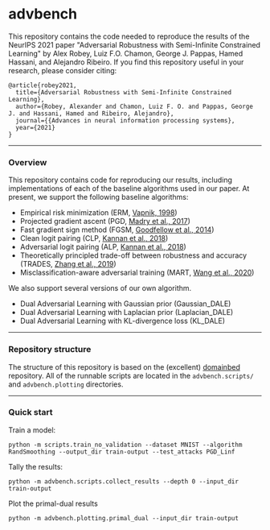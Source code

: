 # advbench

This repository contains the code needed to reproduce the results of the NeurIPS 2021 paper "Adversarial Robustness with Semi-Infinite Constrained Learning" by Alex Robey, Luiz F.O. Chamon, George J. Pappas, Hamed Hassani, and Alejandro Ribeiro.  If you find this repository useful in your research, please consider citing:

```
@article{robey2021,
  title={Adversarial Robustness with Semi-Infinite Constrained Learning},
  author={Robey, Alexander and Chamon, Luiz F. O. and Pappas, George J. and Hassani, Hamed and Ribeiro, Alejandro},
  journal={{Advances in neural information processing systems},
  year={2021}
}
```

---

### Overview

This repository contains code for reproducing our results, including implementations of each of the baseline algorithms used in our paper.  At present, we support the following baseline algorithms:

* Empirical risk minimization (ERM, [Vapnik, 1998](https://www.wiley.com/en-fr/Statistical+Learning+Theory-p-9780471030034))
* Projected gradient ascent (PGD, [Madry et al., 2017](https://arxiv.org/abs/1706.06083))
* Fast gradient sign method (FGSM, [Goodfellow et al., 2014](https://arxiv.org/abs/1412.6572))
* Clean logit pairing (CLP, [Kannan et al., 2018](https://arxiv.org/abs/1803.06373))
* Adversarial logit pairing (ALP, [Kannan et al., 2018](https://arxiv.org/abs/1803.06373))
* Theoretically principled trade-off between robustness and accuracy (TRADES, [Zhang et al., 2019](https://arxiv.org/abs/1901.08573))
* Misclassification-aware adversarial training (MART, [Wang et al., 2020](https://openreview.net/forum?id=rklOg6EFwS))

We also support several versions of our own algorithm.

* Dual Adversarial Learning with Gaussian prior (Gaussian_DALE)
* Dual Adversarial Learning with Laplacian prior (Laplacian_DALE)
* Dual Adversarial Learning with KL-divergence loss (KL_DALE)

---

### Repository structure

The structure of this repository is based on the (excellent) [domainbed](https://github.com/facebookresearch/DomainBed) repository.  All of the runnable scripts are located in the `advbench.scripts/` and `advbench.plotting` directories.

---

### Quick start

Train a model:

```
python -m scripts.train_no_validation --dataset MNIST --algorithm RandSmoothing --output_dir train-output --test_attacks PGD_Linf
```

Tally the results:

```
python -m advbench.scripts.collect_results --depth 0 --input_dir train-output
```

Plot the primal-dual results

```
python -m advbench.plotting.primal_dual --input_dir train-output
```